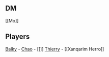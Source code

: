 
## DM
[[Mo]]

## Players
[Balky](Balky.md) - 
[Chao](Chao.md) - [[]]
[Thierry](Thierry.md) - [[Xanqarim Herro]]